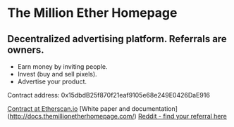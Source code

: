 # The Million Ether Homepage

## Decentralized advertising platform. Referrals are owners. 

- Earn money by inviting people.
- Invest (buy and sell pixels).
- Advertise your product.

Contract address: 0x15dbdB25f870f21eaf9105e68e249E0426DaE916

[Contract at Etherscan.io](https://etherscan.io/address/0x15dbdB25f870f21eaf9105e68e249E0426DaE916)
[White paper and documentation] (http://docs.themillionetherhomepage.com/)
[Reddit - find your referral here](https://www.reddit.com/r/MillionEther/)